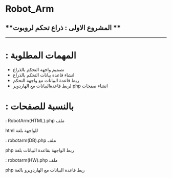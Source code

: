 # Robot_Arm
## **المشروع الاولى : ذراع تحكم لروبوت **
***

# : المهمات المطلوبة 
* تصميم واجهة التحكم بالذراع 
* انشاء قاعدة بيانات التحكم بالذراع 
* ربط قاعدة البيانات مع واجهة التحكم
* لريط قاعدةالبيانات مع الهاردوير php  انشاء صفحات 

# : بالنسبة للصفحات 
: RobotArm(HTML).php ملف

html للواجهة بلغة 

: robotarm(DB).php ملف

php ربط الواجهة بقاعدة البيانات بلغة

: robotarm(HW).php ملف

php ريط قاعدة البيانات مع الهاردويرو بالغة
